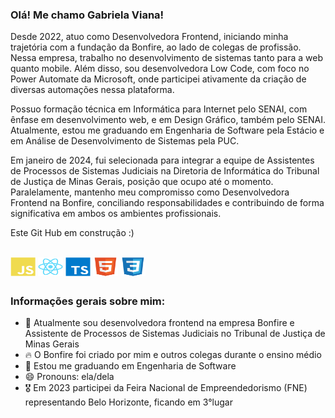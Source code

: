 ### Olá! Me chamo Gabriela Viana!

Desde 2022, atuo como Desenvolvedora Frontend, iniciando minha trajetória com a fundação da Bonfire, ao lado de colegas de profissão. Nessa empresa, trabalho no desenvolvimento de sistemas tanto para a web quanto mobile. Além disso, sou desenvolvedora Low Code, com foco no Power Automate da Microsoft, onde participei ativamente da criação de diversas automações nessa plataforma.

Possuo formação técnica em Informática para Internet pelo SENAI, com ênfase em desenvolvimento web, e em Design Gráfico, também pelo SENAI. Atualmente, estou me graduando em Engenharia de Software pela Estácio e em Análise de Desenvolvimento de Sistemas pela PUC.

Em janeiro de 2024, fui selecionada para integrar a equipe de Assistentes de Processos de Sistemas Judiciais na Diretoria de Informática do Tribunal de Justiça de Minas Gerais, posição que ocupo até o momento. Paralelamente, mantenho meu compromisso como Desenvolvedora Frontend na Bonfire, conciliando responsabilidades e contribuindo de forma significativa em ambos os ambientes profissionais.

Este Git Hub em construção :)

 <div style="display: inline_block"><br>
  <img align="center" alt="Gabi-Js" height="30" width="40" src="https://raw.githubusercontent.com/devicons/devicon/master/icons/javascript/javascript-plain.svg">
  <img align="center" alt="Gabi-React" height="30" width="40" src="https://raw.githubusercontent.com/devicons/devicon/master/icons/react/react-original.svg">
  <img  align="center" alt="Gabi-React" height="30" width="40" src="https://raw.githubusercontent.com/devicons/devicon/master/icons/typescript/typescript-original.svg" />       
  <img align="center" alt="Gabi-HTML" height="30" width="40" src="https://raw.githubusercontent.com/devicons/devicon/master/icons/html5/html5-original.svg">
  <img align="center" alt="Gabi-CSS" height="30" width="40" src="https://raw.githubusercontent.com/devicons/devicon/master/icons/css3/css3-original.svg">
</div>

##

### Informações gerais sobre mim:

- 🔭 Atualmente sou desenvolvedora frontend na empresa Bonfire e Assistente de Processos de Sistemas Judiciais no Tribunal de Justiça de Minas Gerais
- 🔥 O Bonfire foi criado por mim e outros colegas durante o ensino médio
- 🌱 Estou me graduando em Engenharia de Software
- 😄 Pronouns: ela/dela
- 🎖️ Em 2023 participei da Feira Nacional de Empreendedorismo (FNE) representando Belo Horizonte, ficando em 3°lugar

